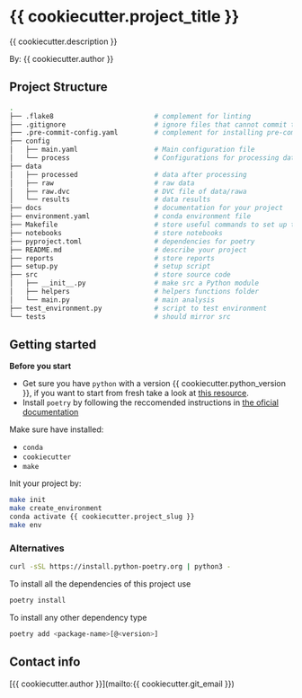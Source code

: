 # {{ cookiecutter.project_title }}

{{ cookiecutter.description }}

By: {{ cookiecutter.author }}

## Project Structure
```bash
.
├── .flake8                         # complement for linting
├── .gitignore                      # ignore files that cannot commit to Git
├── .pre-commit-config.yaml         # complement for installing pre-commit tools
├── config                      
│   ├── main.yaml                   # Main configuration file
│   └── process                     # Configurations for processing data
├── data            
│   ├── processed                   # data after processing
│   ├── raw                         # raw data
│   ├── raw.dvc                     # DVC file of data/rawa
│   └── results                     # data results
├── docs                            # documentation for your project
├── environment.yaml                # conda environment file
├── Makefile                        # store useful commands to set up the environment
├── notebooks                       # store notebooks
├── pyproject.toml                  # dependencies for poetry
├── README.md                       # describe your project
├── reports                         # store reports
├── setup.py                        # setup script
├── src                             # store source code
│   ├── __init__.py                 # make src a Python module 
│   ├── helpers                     # helpers functions folder
│   └── main.py                     # main analysis
├── test_environment.py             # script to test environment
└── tests                           # should mirror src  
```

## Getting started

**Before you start**

- Get sure you have `python` with a version {{ cookiecutter.python_version }}, if you want to start from fresh take a look at [this resource](https://wiki.python.org/moin/BeginnersGuide/Download).
- Install `poetry` by following the reccomended instructions in [the oficial documentation](https://python-poetry.org/docs/#installation)


Make sure have installed:
 - `conda`
 - `cookiecutter`
 - `make`

Init your project by:

```bash
make init
make create_environment
conda activate {{ cookiecutter.project_slug }}
make env
```

### Alternatives


```bash
curl -sSL https://install.python-poetry.org | python3 -
```

To install all the dependencies of this project use

```bash
poetry install
```

To install any other dependency type

```bash
poetry add <package-name>[@<version>]
```



## Contact info

[{{ cookiecutter.author }}](mailto:{{ cookiecutter.git_email }})